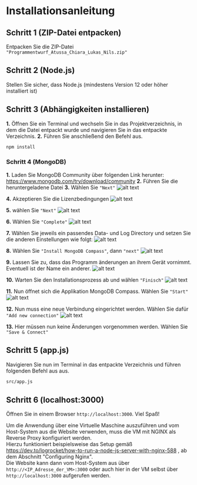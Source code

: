 # Installationsanleitung

## Schritt 1 (ZIP-Datei entpacken)
Entpacken Sie die ZIP-Datei `"Programmentwurf_Atussa_Chiara_Lukas_Nils.zip"`

## Schritt 2 (Node.js)
Stellen Sie sicher, dass Node.js (mindestens Version 12 oder höher installiert ist)

## Schritt 3 (Abhängigkeiten installieren)
**1.** Öffnen Sie ein Terminal und wechseln Sie in das Projektverzeichnis, in dem die Datei entpackt wurde und navigieren Sie in das entpackte Verzeichnis.
**2.** Führen Sie anschließend den Befehl aus.
~~~bash
npm install
~~~

### Schritt 4 (MongoDB)
**1.** Laden Sie MongoDB Community über folgenden Link herunter: https://www.mongodb.com/try/download/community
**2.** Führen Sie die heruntergeladene Datei
**3.** Wählen Sie `"Next"`
![alt text](documentation/img/image.png)

**4.** Akzeptieren Sie die Lizenzbedingungen
![alt text](documentation/img/image-1.png)

**5.** wählen Sie `"Next"`
![alt text](documentation/img/image-2.png)

**6.** Wählen Sie `"Complete"`
![alt text](documentation/img/image-4.png)

**7.** Wählen Sie jeweils ein passendes Data- und Log Directory und setzen Sie die anderen Einstellungen wie folgt:
![alt text](documentation/img/image-5.png)

**8.** Wählen Sie `"Install MongoDB Compass"`, dann `"next"`
![alt text](documentation/img/image-8.png)

**9.** Lassen Sie zu, dass das Programm änderungen an ihrem Gerät vornimmt. Eventuell ist der Name ein anderer.
![alt text](documentation/img/image-9.png)

**10.** Warten Sie den Installationsprozess ab und wählen `"Finisch"`
![alt text](documentation/img/image-10.png)

**11.** Nun öffnet sich die Applikation MongoDB Compass. Wählen Sie `"Start"`
![alt text](documentation/img/image-11.png)

**12.** Nun muss eine neue Verbindung eingerichtet werden. Wählen Sie dafür `"Add new connection"`
![alt text](documentation/img/image-12.png)

**13.** Hier müssen nun keine Änderungen vorgenommen werden. Wählen Sie `"Save & Connect"`

## Schritt 5 (app.js)
Navigieren Sie nun im Terminal in das entpackte Verzeichnis und führen folgenden Befehl aus aus.
~~~bash
src/app.js
~~~

## Schritt 6 (localhost:3000)
Öffnen Sie in einem Browser `http://localhost:3000`. Viel Spaß!

Um die Anwendung über eine Virtuelle Maschine auszuführen und vom Host-System aus die Website verwenden, muss die VM mit NGINX als Reverse Proxy konfiguriert werden.  
Hierzu funktioniert beispielsweise das Setup gemäß https://dev.to/logrocket/how-to-run-a-node-js-server-with-nginx-588 , ab dem Abschnitt "Configuring Nginx".  
Die Website kann dann vom Host-System aus über `http://<IP_Adresse_der_VM>:3000` oder auch hier in der VM selbst über `http://localhost:3000` aufgerufen werden.